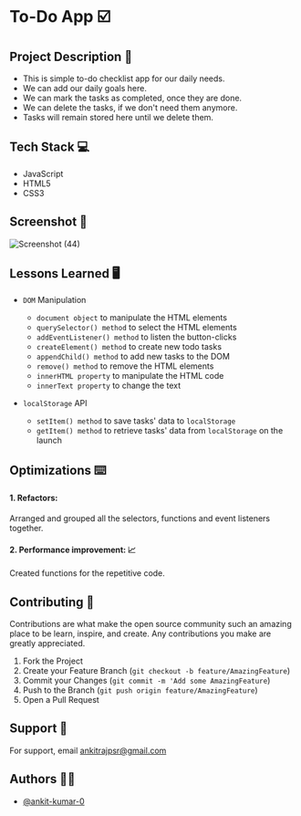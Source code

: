 # To-Do App ☑️

## Project Description 📑

- This is simple to-do checklist app for our daily needs.
- We can add our daily goals here.
- We can mark the tasks as completed, once they are done.
- We can delete the tasks, if we don't need them anymore.
- Tasks will remain stored here until we delete them.

## Tech Stack 💻
- JavaScript
- HTML5
- CSS3

## Screenshot 📸
  ![Screenshot (44)](https://github.com/ankit-kumar-0/To-Do-List/assets/97076706/d9003681-ad87-476c-84c2-1e4f8069bf3e)

## Lessons Learned 🖥️

- `DOM` Manipulation
  - `document object` to manipulate the HTML elements
  - `querySelector() method` to select the HTML elements
  - `addEventListener() method` to listen the button-clicks
  - `createElement() method` to create new todo tasks
  - `appendChild() method` to add new tasks to the DOM
  - `remove() method` to remove the HTML elements
  - `innerHTML property` to manipulate the HTML code
  - `innerText property` to change the text
 
- `localStorage` API
  - `setItem() method` to save tasks' data to `localStorage`
  - `getItem() method` to retrieve tasks' data from `localStorage` on the launch
 
## Optimizations ⌨️

#### 1. Refactors:
Arranged and grouped all the selectors, functions and event listeners together.

#### 2. Performance improvement: 📈
Created functions for the repetitive code.

## Contributing 🤝
Contributions are what make the open source community such an amazing place to be learn, inspire, and create. Any contributions you make are greatly appreciated.
1. Fork the Project
2. Create your Feature Branch (`git checkout -b feature/AmazingFeature`)
3. Commit your Changes (`git commit -m 'Add some AmazingFeature`)
4. Push to the Branch (`git push origin feature/AmazingFeature`)
5. Open a Pull Request

## Support 📧
For support, email ankitrajpsr@gmail.com

## Authors 👨‍💻
- [@ankit-kumar-0](https://github.com/ankit-kumar-0)
